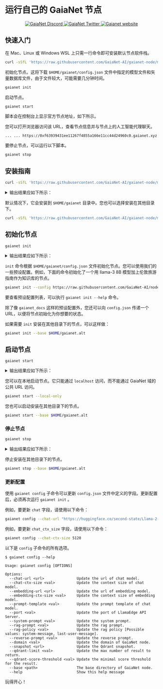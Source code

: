 # 运行自己的 GaiaNet 节点

<p align="center">
  <a href="https://discord.gg/gaianet-ai">
    <img src="https://img.shields.io/badge/chat-Discord-7289DA?logo=discord" alt="GaiaNet Discord">
  </a>
  <a href="https://twitter.com/Gaianet_AI">
    <img src="https://img.shields.io/badge/Twitter-1DA1F2?logo=twitter&amp;logoColor=white" alt="GaiaNet Twitter">
  </a>
   <a href="https://www.gaianet.ai/">
    <img src="https://img.shields.io/website?up_message=Website&url=https://www.gaianet.ai/" alt="Gaianet website">
  </a>
</p>

## 快速入门

在 Mac、Linux 或 Windows WSL 上只需一行命令即可安装默认节点软件栈。

```bash
curl -sSfL 'https://raw.githubusercontent.com/GaiaNet-AI/gaianet-node/main/install.sh' | bash
```

初始化节点。这将下载 `$HOME/gaianet/config.json` 文件中指定的模型文件和矢量数据库文件，由于文件较大，可能需要几分钟时间。

```bash
gaianet init
```

启动节点。

```bash
gaianet start
```

脚本会在控制台上显示官方节点地址，如下所示。

您可以打开浏览器访问该 URL，查看节点信息并与节点上的人工智能代理聊天。

```
... ... https://0xf63939431ee11267f4855a166e11cc44d24960c0.gaianet.xyz
```

要停止节点，可以运行以下脚本。

```bash
gaianet stop
```

## 安装指南

```bash
curl -sSfL 'https://raw.githubusercontent.com/GaiaNet-AI/gaianet-node/main/install.sh' | bash
```

<details><summary> 输出结果应如下所示： </summary>

```console
[+] Downloading default config file ...

[+] Downloading nodeid.json ...

[+] Installing WasmEdge with wasi-nn_ggml plugin ...

Info: Detected Linux-x86_64

Info: WasmEdge Installation at /home/azureuser/.wasmedge

Info: Fetching WasmEdge-0.13.5

/tmp/wasmedge.2884467 ~/gaianet
######################################################################## 100.0%
~/gaianet
Info: Fetching WasmEdge-GGML-Plugin

Info: Detected CUDA version:

/tmp/wasmedge.2884467 ~/gaianet
######################################################################## 100.0%
~/gaianet
Installation of wasmedge-0.13.5 successful
WasmEdge binaries accessible

    The WasmEdge Runtime wasmedge version 0.13.5 is installed in /home/azureuser/.wasmedge/bin/wasmedge.


[+] Installing Qdrant binary...
    * Download Qdrant binary
################################################################################################## 100.0%

    * Initialize Qdrant directory

[+] Downloading the rag-api-server.wasm ...
################################################################################################## 100.0%

[+] Downloading dashboard ...
################################################################################################## 100.0%
```

</details>

默认情况下，它会安装到 `$HOME/gaianet` 目录中。您也可以选择安装在其他目录下。

```bash
curl -sSfL 'https://raw.githubusercontent.com/GaiaNet-AI/gaianet-node/main/install.sh' | bash -s -- --base $HOME/gaianet.alt
```

## 初始化节点

```
gaianet init
```

<details><summary> 输出结果应如下所示： </summary>

```bash
[+] Downloading Llama-2-7b-chat-hf-Q5_K_M.gguf ...
############################################################################################################################## 100.0%############################################################################################################################## 100.0%

[+] Downloading all-MiniLM-L6-v2-ggml-model-f16.gguf ...

############################################################################################################################## 100.0%############################################################################################################################## 100.0%

[+] Creating 'default' collection in the Qdrant instance ...

    * Start a Qdrant instance ...

    * Remove the existed 'default' Qdrant collection ...

    * Download Qdrant collection snapshot ...
############################################################################################################################## 100.0%############################################################################################################################## 100.0%

    * Import the Qdrant collection snapshot ...

    * Recovery is done successfully
```

</details>

`init` 命令根据 `$HOME/gaianet/config.json` 文件初始化节点。您可以使用我们的一些预设配置。例如，下面的命令初始化了一个用 llama-3 8B 模型加上伦敦旅游指南作为知识库的节点。

```bash
gaianet init --config https://raw.githubusercontent.com/GaiaNet-AI/node-configs/main/llama-3-8b-instruct_london/config.json
```

要查看预设配置列表，可以执行 `gaianet init --help` 命令。

除了像 `gaianet_docs` 这样的预设配置外，您还可以向 `config.json` 传递一个 URL，以便将节点初始化为你想要的状态。

如果需要 `init` 安装在其他目录下的节点，可以这样做：

```bash
gaianet init --base $HOME/gaianet.alt
```

## 启动节点

```
gaianet start
```

<details><summary> 输出结果应如下所示： </summary>

```bash
[+] Starting Qdrant instance ...

    Qdrant instance started with pid: 39762

[+] Starting LlamaEdge API Server ...

    Run the following command to start the LlamaEdge API Server:

wasmedge --dir .:./dashboard --nn-preload default:GGML:AUTO:Llama-2-7b-chat-hf-Q5_K_M.gguf --nn-preload embedding:GGML:AUTO:all-MiniLM-L6-v2-ggml-model-f16.gguf rag-api-server.wasm --model-name Llama-2-7b-chat-hf-Q5_K_M,all-MiniLM-L6-v2-ggml-model-f16 --ctx-size 4096,384 --prompt-template llama-2-chat --qdrant-collection-name default --web-ui ./ --socket-addr 0.0.0.0:8080 --log-prompts --log-stat --rag-prompt "Use the following pieces of context to answer the user's question.\nIf you don't know the answer, just say that you don't know, don't try to make up an answer.\n----------------\n"


    LlamaEdge API Server started with pid: 39796
```

</details>

您可以在本地启动节点。它只能通过 `localhost` 访问，而不能通过 GaiaNet 域的公共 URL 访问。

```bash
gaianet start --local-only
```

您也可以启动安装在其他目录下的节点。

```bash
gaianet start --base $HOME/gaianet.alt
```

### 停止节点

```bash
gaianet stop
```

<details><summary> 输出结果应如下所示： </summary>

```bash
[+] Stopping WasmEdge, Qdrant and frpc ...
```

</details>

停止安装在其他目录下的节点。

```bash
gaianet stop --base $HOME/gaianet.alt
```

### 更新配置

使用 `gaianet config` 子命令可以更新 `config.json` 文件中定义的字段。更新配置后，必须再次运行 `gaianet init` 。

例如，要更新 `chat` 字段，请使用以下命令：

```bash
gaianet config --chat-url "https://huggingface.co/second-state/Llama-2-13B-Chat-GGUF/resolve/main/Llama-2-13b-chat-hf-Q5_K_M.gguf"
```

例如，要更新 `chat_ctx_size` 字段，请使用以下命令：

```bash
gaianet config --chat-ctx-size 5120
```

以下是 `config` 子命令的所有选项。

```console
$ gaianet config --help

Usage: gaianet config [OPTIONS]

Options:
  --chat-url <url>               Update the url of chat model.
  --chat-ctx-size <val>          Update the context size of chat model.
  --embedding-url <url>          Update the url of embedding model.
  --embedding-ctx-size <val>     Update the context size of embedding model.
  --prompt-template <val>        Update the prompt template of chat model.
  --port <val>                   Update the port of LlamaEdge API Server.
  --system-prompt <val>          Update the system prompt.
  --rag-prompt <val>             Update the rag prompt.
  --rag-policy <val>             Update the rag policy [Possible values: system-message, last-user-message].
  --reverse-prompt <val>         Update the reverse prompt.
  --domain <val>                 Update the domain of GaiaNet node.
  --snapshot <url>               Update the Qdrant snapshot.
  --qdrant-limit <val>           Update the max number of result to return.
  --qdrant-score-threshold <val> Update the minimal score threshold for the result.
  --base <path>                  The base directory of GaiaNet node.
  --help                         Show this help message
```

玩得开心！
